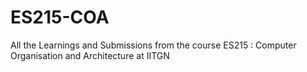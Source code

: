 # ES215-COA
All the Learnings and Submissions from the course ES215 : Computer Organisation and Architecture at IITGN
